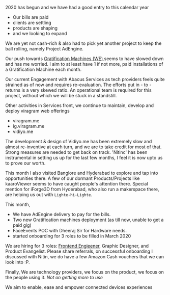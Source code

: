 

2020 has begun and we have had a good entry to this calendar year
* Our bills are paid
* clients are settling
* products are shaping
* and we looking to expand 

We are yet not cash-rich & also had to pick yet another project to keep the ball rolling, namely Project AdEngine.

Our push towards [Gratification Machines (WE) ](https://we.akriya.co.in) seems to have slowed down and has me worried. I aim to at least have 1 if not more, paid installations of a Gratification Machine each month.

Our current Engagement with Abacus Services as tech providers feels quite strained as of now and requires re-evaluation. The efforts put in - to - returns is a very skewed ratio. An operational team is required for this project, without which we will be stuck in a standstill.

Other activities in Services front, we continue to maintain, develop and deploy viragram web offerings
* viragram.me
* ig.viragram.me
* vidiyo.me

The development & design of Vidiyo.me has been extremely slow and almost re-inventive at each turn, and we are to take credit for most of that. Strong measures are needed to get back on track. 'Nitinc' has been instrumental in setting us up for the last few months, I feel it is now upto us to prove our worth.

This month I also visited Banglore and Hyderabad to explore and tap into opportunities there. A few of our dormant Products/Projects like kaaroViewer seems to have caught people's attention there. Special mention for iForge3D from Hyderabad, who also run a makerspace there, are helping us out with `Lighte-hi-Lighte`.

This month,
* We have AdEngine delivery to pay for the bills.
* Two new Gratification machines deployment (as till now, unable to get a paid gig)
* FaceEvents POC with Dheeraj Sir for Hardware needs.
* started onboarding for 3 roles to be filled in March 2020

We are hiring for 3 roles: [Frontend Engieener](https://kaaro.akriya.co.in/hire/frontend/), Graphic Designer, and Product Evangelist.
Please share referrals, on successful onboarding I discussed with Nitin, we do have a few Amazon Cash vouchers that we can look into :P.

Finally,
We are technology providers, we focus on the product, we focus on the people using it. *Not on getting more to use*

We aim to enable, ease and empower connected devices experiences